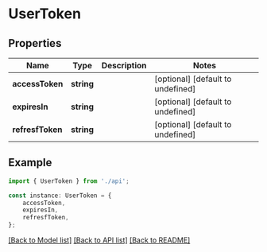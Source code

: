 # UserToken


## Properties

Name | Type | Description | Notes
------------ | ------------- | ------------- | -------------
**accessToken** | **string** |  | [optional] [default to undefined]
**expiresIn** | **string** |  | [optional] [default to undefined]
**refresfToken** | **string** |  | [optional] [default to undefined]

## Example

```typescript
import { UserToken } from './api';

const instance: UserToken = {
    accessToken,
    expiresIn,
    refresfToken,
};
```

[[Back to Model list]](../README.md#documentation-for-models) [[Back to API list]](../README.md#documentation-for-api-endpoints) [[Back to README]](../README.md)
